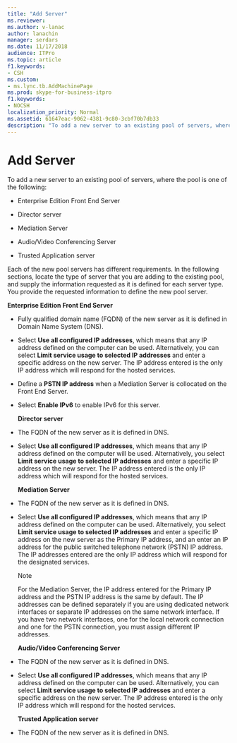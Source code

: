 ```yaml
---
title: "Add Server"
ms.reviewer: 
ms.author: v-lanac
author: lanachin
manager: serdars
ms.date: 11/17/2018
audience: ITPro
ms.topic: article
f1.keywords:
- CSH
ms.custom:
- ms.lync.tb.AddMachinePage
ms.prod: skype-for-business-itpro
f1.keywords:
- NOCSH
localization_priority: Normal
ms.assetid: 61647eac-9062-4381-9c80-3cbf70b7db33
description: "To add a new server to an existing pool of servers, where the pool is one of the following:"
---
```


# Add Server
 
To add a new server to an existing pool of servers, where the pool is one of the following:
  
- Enterprise Edition Front End Server
    
- Director server
    
- Mediation Server
    
- Audio/Video Conferencing Server
    
- Trusted Application server
    
Each of the new pool servers has different requirements. In the following sections, locate the type of server that you are adding to the existing pool, and supply the information requested as it is defined for each server type. You provide the requested information to define the new pool server.
  
 **Enterprise Edition Front End Server**
  
- Fully qualified domain name (FQDN) of the new server as it is defined in Domain Name System (DNS).
    
- Select **Use all configured IP addresses**, which means that any IP address defined on the computer can be used. Alternatively, you can select **Limit service usage to selected IP addresses** and enter a specific address on the new server. The IP address entered is the only IP address which will respond for the hosted services.
    
- Define a **PSTN IP address** when a Mediation Server is collocated on the Front End Server.
    
- Select **Enable IPv6** to enable IPv6 for this server.
    
  **Director server**
  
- The FQDN of the new server as it is defined in DNS.
    
- Select **Use all configured IP addresses**, which means that any IP address defined on the computer will be used. Alternatively, you select **Limit service usage to selected IP addresses** and enter a specific IP address on the new server. The IP address entered is the only IP address which will respond for the hosted services.
    
  **Mediation Server**
  
- The FQDN of the new server as it is defined in DNS.
    
- Select **Use all configured IP addresses**, which means that any IP address defined on the computer can be used. Alternatively, you select **Limit service usage to selected IP addresses** and enter a specific IP address on the new server as the Primary IP address, and an enter an IP address for the public switched telephone network (PSTN) IP address. The IP addresses entered are the only IP address which will respond for the designated services.
    
    > [!NOTE]
    > For the Mediation Server, the IP address entered for the Primary IP address and the PSTN IP address is the same by default. The IP addresses can be defined separately if you are using dedicated network interfaces or separate IP addresses on the same network interface. If you have two network interfaces, one for the local network connection and one for the PSTN connection, you must assign different IP addresses. 
  
  **Audio/Video Conferencing Server**
  
- The FQDN of the new server as it is defined in DNS.
    
- Select **Use all configured IP addresses**, which means that any IP address defined on the computer can be used. Alternatively, you can select **Limit service usage to selected IP addresses** and enter a specific address on the new server. The IP address entered is the only IP address which will respond for the hosted services.
    
  **Trusted Application server**
  
- The FQDN of the new server as it is defined in DNS.
    

